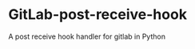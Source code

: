 GitLab-post-receive-hook
========================

A post receive hook handler for gitlab in Python
